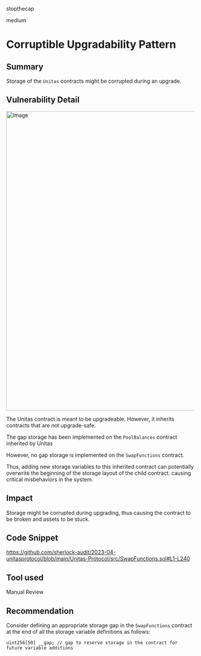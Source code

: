 stopthecap

medium

# Corruptible Upgradability Pattern

## Summary
Storage of the  `Unitas` contracts might be corrupted during an upgrade.



## Vulnerability Detail

<img width="798" alt="image" src="https://github.com/sherlock-audit/2023-04-unitasprotocol-0xffff11/assets/123578292/9340a1df-866f-42b5-a721-4d36c221e982">


The Unitas contract is meant to be upgradeable. However, it inherits contracts that are not upgrade-safe.

The gap storage has been implemented on the `PoolBalances` contract inherited by Unitas

However, no gap storage is implemented on the `SwapFunctions` contract.

Thus, adding new storage variables to this inherited contract can potentially overwrite the beginning of the storage layout of the child contract. causing critical misbehaviors in the system.

## Impact

Storage might be corrupted during upgrading, thus causing the contract to be broken and assets to be stuck.

## Code Snippet

https://github.com/sherlock-audit/2023-04-unitasprotocol/blob/main/Unitas-Protocol/src/SwapFunctions.sol#L1-L240

## Tool used

Manual Review

## Recommendation

Consider defining an appropriate storage gap in the `SwapFunctions` contract at the end of all the storage variable definitions as follows:

```@solidity
uint256[50] __gap; // gap to reserve storage in the contract for future variable additions
```
